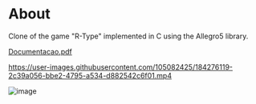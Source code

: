 # About

Clone of the game "R-Type" implemented in C using the Allegro5 library.

[Documentacao.pdf](https://github.com/LeoSoaresK/R-Type/files/9313374/Documentacao.pdf)

https://user-images.githubusercontent.com/105082425/184276119-2c39a056-bbe2-4795-a534-d882542c6f01.mp4

![image](https://user-images.githubusercontent.com/105082425/184276960-603c8405-4924-4521-9be4-1d364e79ce51.png)
